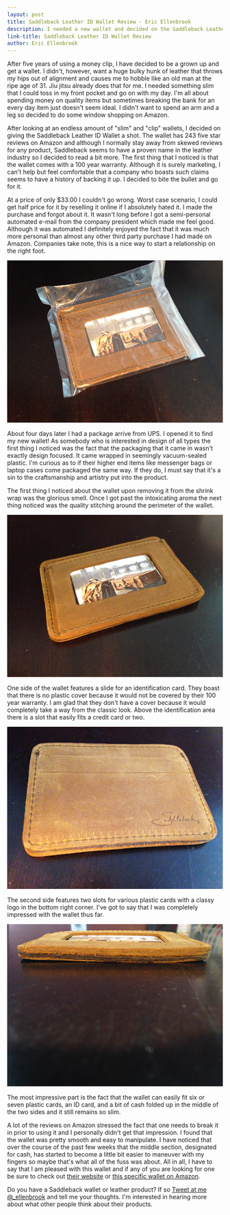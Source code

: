 ```yaml
---
layout: post
title: Saddleback Leather ID Wallet Review - Eric Ellenbrook
description: I needed a new wallet and decided on the Saddleback Leather ID Wallet. Find out why inside!
link-title: Saddleback Leather ID Wallet Review
author: Eric Ellenbrook
---
```

After five years of using a money clip, I have decided to be a grown up and get a wallet. I didn't, however, want a huge bulky hunk of leather that throws my hips out of alignment and causes me to hobble like an old man at the ripe age of 31.  Jiu jitsu already does that for me. I needed something slim that I could toss in my front pocket and go on with my day. I'm all about spending money on quality items  but sometimes breaking the bank for an every day item just doesn't seem ideal.  I didn't want to spend an arm and a leg so decided to do some window shopping on Amazon. 
<!--more-->
After looking at an endless amount of "slim" and "clip" wallets, I decided on giving the Saddleback Leather ID Wallet a shot. The wallet has 243 five star reviews on Amazon and although I normally stay away from skewed reviews for any product, Saddleback seems to have a proven name in the leather industry so I decided to read a bit more. The first thing that I noticed is that the wallet comes with a 100 year warranty. Although it is surely marketing, I can't help but feel comfortable that a company who boasts such claims seems to have a history of backing it up. I decided to bite the bullet and go for it.

At a price of only $33.00 I couldn't go wrong. Worst case scenario, I could get half price for it by reselling it online if I absolutely hated it. I made the purchase and forgot about it. It wasn't long before I got a semi-personal automated e-mail from the company president which made me feel good. Although it was automated I definitely enjoyed the fact that it was much more personal than almost any other third party purchase I had made on Amazon. Companies take note, this is a nice way to start a relationship on the right foot.

![Saddleback Leather Wallet Packaging](/assets/img/blog-posts/wallet/1-saddleback-leather-wallet-packaging.jpg)

About four days later I had a package arrive from UPS. I opened it to find my new wallet! As somebody who is interested in design of all types the first thing I noticed was the fact that the packaging that it came in wasn't exactly design focused. It came wrapped in seemingly vacuum-sealed plastic. I'm curious as to if their higher end items like messenger bags or laptop cases come packaged the same way. If they do, I must say that it's a sin to the craftsmanship and artistry put into the product.

The first thing I noticed about the wallet upon removing it from the shrink wrap was the glorious smell. Once I got past the intoxicating aroma the next thing noticed was the quality stitching around the perimeter of the wallet.

![Saddleback Leather Wallet Side One](/assets/img/blog-posts/wallet/2-saddleback-leather-wallet-side-one.jpg)

One side of the wallet features a slide for an identification card. They boast that there is no plastic cover because it would not be covered by their 100 year warranty. I am glad that they don't have a cover because it would completely take a way from the classic look. Above the identification area there is a slot that easily fits a credit card or two.

![Saddleback Leather Wallet Side Two](/assets/img/blog-posts/wallet/3-saddleback-leather-wallet-side-two.jpg)

The second side features two slots for various plastic cards with a classy logo in the bottom right corner. I've got to say that I was completely impressed with the wallet thus far. 

![Saddleback Leather ID Wallet Thickness](/assets/img/blog-posts/wallet/4-sadleback-leather-wallet-thickness.jpg)

The most impressive part is the fact that the wallet can easily fit six or seven plastic cards, an ID card, and a bit of cash folded up in the middle of the two sides and it still remains so slim.

A lot of the reviews on Amazon stressed the fact that one needs to break it in prior to using it and I personally didn't get that impression. I found that the wallet was pretty smooth and easy to manipulate. I have noticed that over the course of the past few weeks that the middle section, designated for cash, has started to become a little bit easier to maneuver with my fingers so maybe that's what all of the fuss was about. All in all, I have to say that I am pleased with this wallet and if any of you are looking for one be sure to check out [their website](http://www.saddlebackleather.com/) or [this specific wallet on Amazon](http://www.amazon.com/gp/product/B0024YVG5S/ref=as_li_tl?ie=UTF8&camp=1789&creative=390957&creativeASIN=B0024YVG5S&linkCode=as2&tag=kitchapplir0f-20&linkId=ESKU3ARWNC2OFZCG).

Do you have a Saddleback wallet or leather product? If so [Tweet at me @_ellenbrook](http://ctt.ec/_ycj8) and tell me your thoughts. I'm interested in hearing more about what other people think about their products.